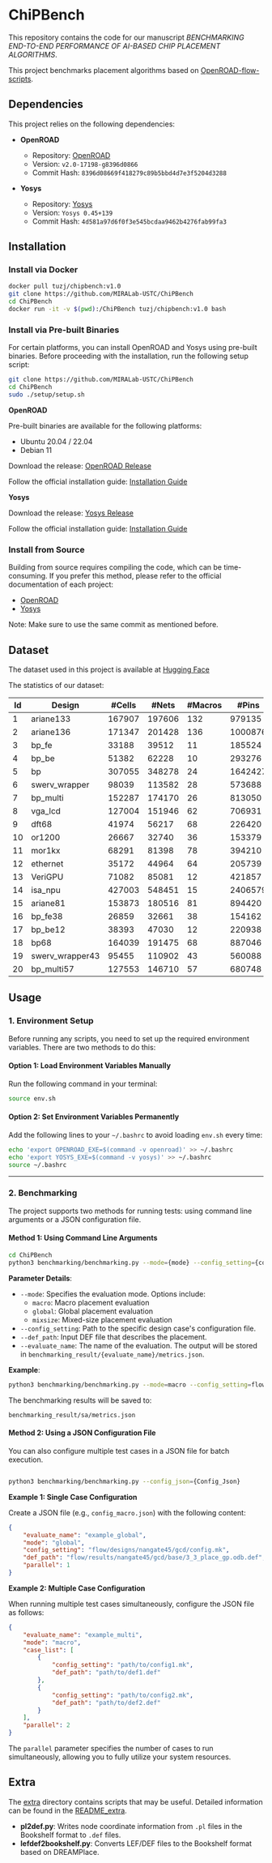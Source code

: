 # ChiPBench

This repository contains the code for our manuscript *BENCHMARKING END-TO-END PERFORMANCE OF AI-BASED CHIP PLACEMENT ALGORITHMS*.

This project benchmarks placement algorithms based on [OpenROAD-flow-scripts](https://github.com/The-OpenROAD-Project/OpenROAD-flow-scripts).



## Dependencies

This project relies on the following dependencies:

- **OpenROAD**

  - Repository: [OpenROAD](https://github.com/The-OpenROAD-Project/OpenROAD)
  - Version: `v2.0-17198-g8396d0866`
  - Commit Hash: `8396d08669f418279c89b5bbd4d7e3f5204d3288`

- **Yosys**

  - Repository: [Yosys](https://github.com/YosysHQ/yosys)
  - Version: `Yosys 0.45+139`
  - Commit Hash: `4d581a97d6f0f3e545bcdaa9462b4276fab99fa3`




## Installation





### Install via Docker

```bash
docker pull tuzj/chipbench:v1.0
git clone https://github.com/MIRALab-USTC/ChiPBench
cd ChiPBench
docker run -it -v $(pwd):/ChiPBench tuzj/chipbench:v1.0 bash
```





### Install via Pre-built Binaries  
For certain platforms, you can install OpenROAD and Yosys using pre-built binaries. Before proceeding with the installation, run the following setup script:

```bash
git clone https://github.com/MIRALab-USTC/ChiPBench
cd ChiPBench
sudo ./setup/setup.sh
```

**OpenROAD**  

Pre-built binaries are available for the following platforms:  
- Ubuntu 20.04 / 22.04  
- Debian 11  

Download the release: [OpenROAD Release](https://github.com/Precision-Innovations/OpenROAD/releases/tag/2.0-17198-g8396d0866)  

Follow the official installation guide: [Installation Guide](https://openroad-flow-scripts.readthedocs.io/en/latest/user/BuildWithPrebuilt.html#install-openroad)  

**Yosys**  

Download the release: [Yosys Release](https://github.com/YosysHQ/oss-cad-suite-build/releases/tag/2024-11-22)  

Follow the official installation guide: [Installation Guide](https://github.com/YosysHQ/oss-cad-suite-build#installation)  






### Install from Source  

Building from source requires compiling the code, which can be time-consuming. If you prefer this method, please refer to the official documentation of each project:  

- [OpenROAD](https://github.com/The-OpenROAD-Project/OpenROAD/blob/master/docs/user/Build.md)
- [Yosys](https://github.com/YosysHQ/yosys?tab=readme-ov-file#building-from-source)

Note: Make sure to use the same commit as mentioned before.




## Dataset

The dataset used in this project is available at [Hugging Face](https://huggingface.co/datasets/MIRA-Lab/ChiPBench-D)

The statistics of our dataset:

| Id | Design           | \#Cells | \#Nets | \#Macros | \#Pins  | \#IOs |
|----|------------------|---------|--------|----------|---------|-------|
| 1  | ariane133        | 167907  | 197606 | 132      | 979135  | 495   |
| 2  | ariane136        | 171347  | 201428 | 136      | 1000876 | 495   |
| 3  | bp\_fe           | 33188   | 39512  | 11       | 185524  | 2511  |
| 4  | bp\_be           | 51382   | 62228  | 10       | 293276  | 3029  |
| 5  | bp               | 307055  | 348278 | 24       | 1642427 | 1198  |
| 6  | swerv\_wrapper   | 98039   | 113582 | 28       | 573688  | 1416  |
| 7  | bp\_multi        | 152287  | 174170 | 26       | 813050  | 1453  |
| 8  | vga\_lcd         | 127004  | 151946 | 62       | 706931  | 198   |
| 9  | dft68            | 41974   | 56217  | 68       | 226420  | 132   |
| 10 | or1200           | 26667   | 32740  | 36       | 153379  | 383   |
| 11 | mor1kx           | 68291   | 81398  | 78       | 394210  | 576   |
| 12 | ethernet         | 35172   | 44964  | 64       | 205739  | 211   |
| 13 | VeriGPU          | 71082   | 85081  | 12       | 421857  | 134   |
| 14 | isa\_npu         | 427003  | 548451 | 15       | 2406579 | 93    |
| 15 | ariane81         | 153873  | 180516 | 81       | 894420  | 495   |
| 16 | bp\_fe38         | 26859   | 32661  | 38       | 154162  | 2511  |
| 17 | bp\_be12         | 38393   | 47030  | 12       | 220938  | 3029  |
| 18 | bp68             | 164039  | 191475 | 68       | 887046  | 1198  |
| 19 | swerv\_wrapper43 | 95455   | 110902 | 43       | 560088  | 1416  |
| 20 | bp\_multi57      | 127553  | 146710 | 57       | 680748  | 1453  |




## Usage


### 1. Environment Setup

Before running any scripts, you need to set up the required environment variables. There are two methods to do this:

#### Option 1: Load Environment Variables Manually

Run the following command in your terminal:
```bash
source env.sh
```

#### Option 2: Set Environment Variables Permanently

Add the following lines to your `~/.bashrc` to avoid loading `env.sh` every time:
```bash
echo 'export OPENROAD_EXE=$(command -v openroad)' >> ~/.bashrc
echo 'export YOSYS_EXE=$(command -v yosys)' >> ~/.bashrc
source ~/.bashrc
```

---

### 2. Benchmarking

The  project supports two methods for running tests: using command line arguments or a JSON configuration file.

#### Method 1: Using Command Line Arguments


```bash
cd ChiPBench
python3 benchmarking/benchmarking.py --mode={mode} --config_setting={config_setting} --def_path={def_path} --evaluate_name={evaluate_name}
```


**Parameter Details**:
- `--mode`: Specifies the evaluation mode. Options include:
  - `macro`: Macro placement evaluation
  - `global`: Global placement evaluation
  - `mixsize`: Mixed-size placement evaluation
- `--config_setting`: Path to the specific design case's configuration file.
- `--def_path`: Input DEF file that describes the placement.
- `--evaluate_name`: The name of the evaluation. The output will be stored in `benchmarking_result/{evaluate_name}/metrics.json`.

**Example**:
```bash
python3 benchmarking/benchmarking.py --mode=macro --config_setting=flow/designs/nangate45/bp_multi_top/config.mk --def_path=../def/bp_multi_top_sa.def --evaluate_name=sa
```

The benchmarking results will be saved to:
```
benchmarking_result/sa/metrics.json
```


#### Method 2: Using a JSON Configuration File

You can also configure multiple test cases in a JSON file for batch execution.
```bash

python3 benchmarking/benchmarking.py --config_json={Config_Json}
```

**Example 1: Single Case Configuration**

Create a JSON file (e.g., `config_macro.json`) with the following content:
```json
{
    "evaluate_name": "example_global",
    "mode": "global",
    "config_setting": "flow/designs/nangate45/gcd/config.mk",
    "def_path": "flow/results/nangate45/gcd/base/3_3_place_gp.odb.def",
    "parallel": 1
}
```

**Example 2: Multiple Case Configuration**

When running multiple test cases simultaneously, configure the JSON file as follows:
```json
{
    "evaluate_name": "example_multi",
    "mode": "macro",
    "case_list": [
        {
            "config_setting": "path/to/config1.mk",
            "def_path": "path/to/def1.def"
        },
        {
            "config_setting": "path/to/config2.mk",
            "def_path": "path/to/def2.def"
        }
    ],
    "parallel": 2
}
```
The `parallel` parameter specifies the number of cases to run simultaneously, allowing you to fully utilize your system resources.








## Extra

The [extra](./extra/) directory contains scripts that may be useful. Detailed information can be found in the [README_extra](./extra/README.md).

- **pl2def.py**: Writes node coordinate information from `.pl` files in the Bookshelf format to `.def` files.
- **lefdef2bookshelf.py**: Converts LEF/DEF files to the Bookshelf format based on DREAMPlace.
